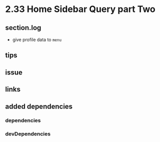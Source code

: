 # 2.33 Home Sidebar Query part Two

## section.log

- give profile data to `menu`

## tips

## issue

## links

## added dependencies

### dependencies

### devDependencies
